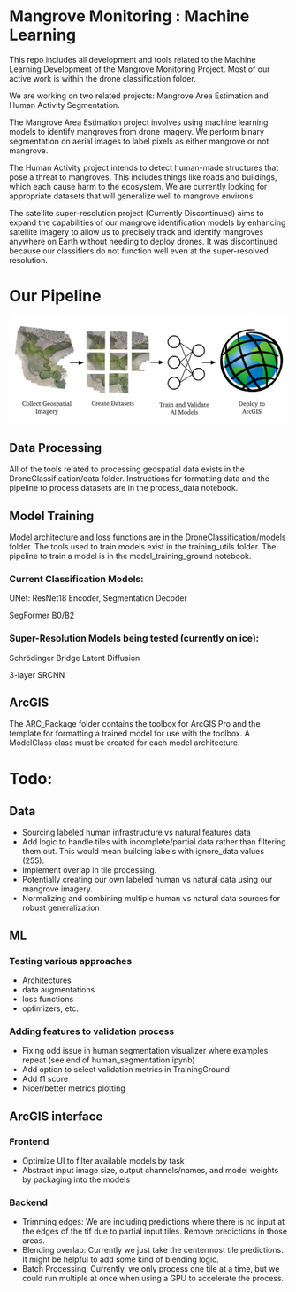 # Mangrove Monitoring : Machine Learning

This repo includes all development and tools related to the Machine Learning Development of the Mangrove Monitoring Project. Most of our active work is within the drone classification folder. 

We are working on two related projects: Mangrove Area Estimation and Human Activity Segmentation. 

The Mangrove Area Estimation project involves using machine learning models to identify mangroves from drone imagery. We perform binary segmentation on aerial images to label pixels as either mangrove or not mangrove.

The Human Activity project intends to detect human-made structures that pose a threat to mangroves. This includes things like roads and buildings, which each cause harm to the ecosystem. We are currently looking for appropriate datasets that will generalize well to mangrove environs.

The satellite super-resolution project (Currently Discontinued) aims to expand the capabilities of our mangrove identification models by enhancing satellite imagery to allow us to precisely track and identify mangroves anywhere on Earth without needing to deploy drones. It was discontinued because our classifiers do not function well even at the super-resolved resolution.

# Our Pipeline

![pipline](readme_resources/Mangrove_Pipeline.jpeg)

## Data Processing
All of the tools related to processing geospatial data exists in the DroneClassification/data folder. Instructions for formatting data and the pipeline to process datasets are in the process_data notebook.

## Model Training
Model architecture and loss functions are in the DroneClassification/models folder. The tools used to train models exist in the training_utils folder. The pipeline to train a model is in the model_training_ground notebook.

### Current Classification Models:

UNet: ResNet18 Encoder, Segmentation Decoder

SegFormer B0/B2

### Super-Resolution Models being tested (currently on ice):

Schrödinger Bridge Latent Diffusion 

3-layer SRCNN

## ArcGIS
The ARC_Package folder contains the toolbox for ArcGIS Pro and the template for formatting a trained model for use with the toolbox. A ModelClass class must be created for each model architecture. 


# Todo:
## Data
- Sourcing labeled human infrastructure vs natural features data
- Add logic to handle tiles with incomplete/partial data rather than filtering them out. This would mean building labels with ignore_data values (255).
- Implement overlap in tile processing.
- Potentially creating our own labeled human vs natural data using our mangrove imagery.
- Normalizing and combining multiple human vs natural data sources for robust generalization

## ML
### Testing various approaches
- Architectures
- data augmentations
- loss functions
- optimizers, etc.

### Adding features to validation process
- Fixing odd issue in human segmentation visualizer where examples repeat (see end of human_segmentation.ipynb)
- Add option to select validation metrics in TrainingGround
- Add f1 score
- Nicer/better metrics plotting

## ArcGIS interface
### Frontend
- Optimize UI to filter available models by task
- Abstract input image size, output channels/names, and model weights by packaging into the models

### Backend
- Trimming edges: We are including predictions where there is no input at the edges of the tif due to partial input tiles. Remove predictions in those areas.
- Blending overlap: Currently we just take the centermost tile predictions. It might be helpful to add some kind of blending logic.
- Batch Processing: Currently, we only process one tile at a time, but we could run multiple at once when using a GPU to accelerate the process.









